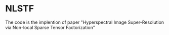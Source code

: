 # NLSTF
The code is the implention of paper "Hyperspectral Image Super-Resolution via Non-local Sparse Tensor Factorization" 

